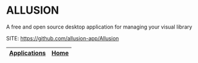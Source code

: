 # ALLUSION
 
 A free and open source desktop application for managing  your visual library
 
 SITE: https://github.com/allusion-app/Allusion

 | [Applications](https://portable-linux-apps.github.io/apps.html) | [Home](https://portable-linux-apps.github.io)
 | --- | --- |
